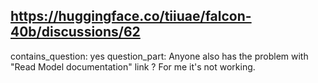 ## https://huggingface.co/tiiuae/falcon-40b/discussions/62

contains_question: yes
question_part: Anyone also has the problem with "Read Model documentation" link ? For me it's not working.